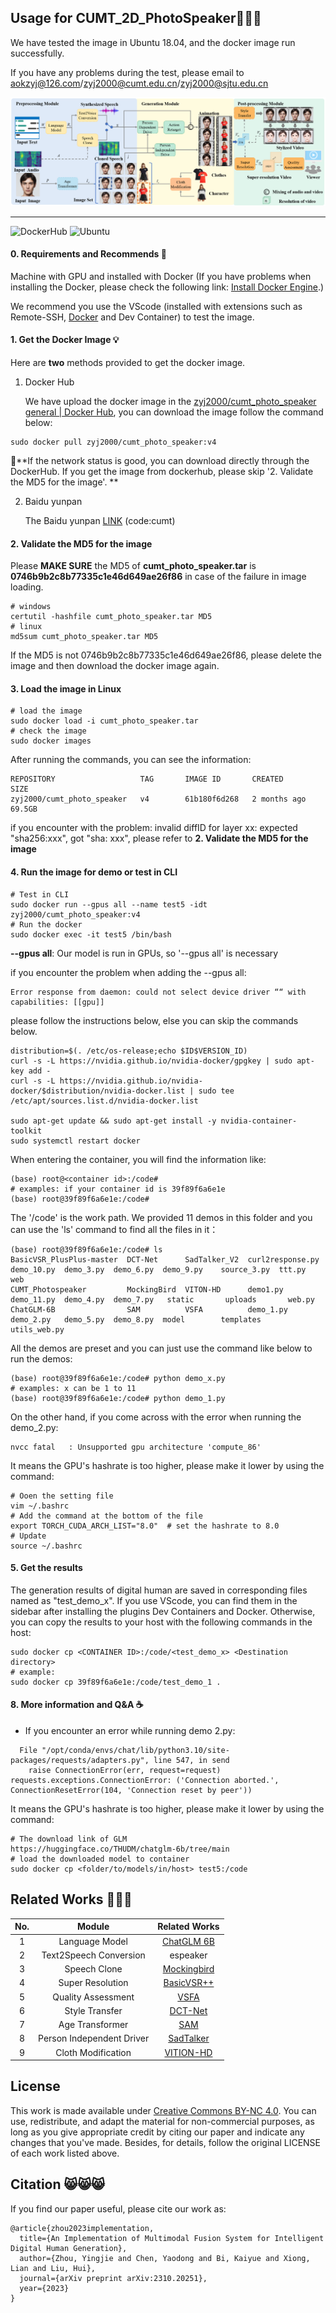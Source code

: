 ## Usage for CUMT_2D_PhotoSpeaker🚀🚀🚀

We have tested the image in Ubuntu 18.04, and the docker image run successfully.

If you have any problems during the test, please email to aokzyj@126.com/zyj2000@cumt.edu.cn/zyj2000@sjtu.edu.cn

![avatar](framework_v1.png)

---------------------
![DockerHub](https://img.shields.io/badge/Docker-v4-blue.svg) ![Ubuntu](https://img.shields.io/badge/Ubuntu-18.04-green.svg)
#### 0. Requirements and Recommends 📑

Machine with GPU and installed with Docker (If you have problems when installing the Docker, please check the following link: [Install Docker Engine](https://docs.docker.com/engine/install/#desktop).)  

We recommend you use the VScode (installed with extensions such as Remote-SSH, [Docker](https://code.visualstudio.com/docs/containers/overview) and Dev Container) to test the image.

#### 1. Get the Docker Image 💡

Here are **two** methods provided to get the docker image. 

1. Docker Hub 

   We have upload the docker image in the [zyj2000/cumt_photo_speaker general | Docker Hub](https://hub.docker.com/repository/docker/zyj2000/cumt_photo_speaker/general), you can download the image follow the command below:

```
sudo docker pull zyj2000/cumt_photo_speaker:v4
```

🌟**If the network status is good, you can download directly through the DockerHub. If you get the image from dockerhub, please skip  '2. Validate the MD5 for the image'. **

2. Baidu yunpan

   The Baidu yunpan [LINK](https://pan.baidu.com/s/1Vz7Ue2wNU5SG8hTSNQhkbw) (code:cumt)

#### 2. Validate the MD5 for the image

Please **MAKE SURE** the MD5 of **cumt_photo_speaker.tar** is **0746b9b2c8b77335c1e46d649ae26f86** in case of the failure in image loading.

```
# windows 
certutil -hashfile cumt_photo_speaker.tar MD5
# linux
md5sum cumt_photo_speaker.tar MD5
```

If the MD5 is not 0746b9b2c8b77335c1e46d649ae26f86, please delete the image and then download the docker image again.

#### 3. Load the image in Linux

```
# load the image
sudo docker load -i cumt_photo_speaker.tar
# check the image
sudo docker images
```

After running the commands, you can see the information:

```
REPOSITORY                   TAG       IMAGE ID       CREATED        SIZE
zyj2000/cumt_photo_speaker   v4        61b180f6d268   2 months ago   69.5GB
```

if you encounter with the problem: invalid diffID for layer xx: expected "sha256:xxx", got "sha: xxx", please refer to **2. Validate the MD5 for the image**

#### 4. Run the image for demo or test in CLI

```
# Test in CLI
sudo docker run --gpus all --name test5 -idt zyj2000/cumt_photo_speaker:v4
# Run the docker
sudo docker exec -it test5 /bin/bash
```

**--gpus all**: Our model is run in GPUs, so '--gpus all' is necessary

if you encounter the problem when adding the --gpus all: 

```
Error response from daemon: could not select device driver ““ with capabilities: [[gpu]]
```

please follow the instructions  below, else you can skip the commands below.

```
distribution=$(. /etc/os-release;echo $ID$VERSION_ID)
curl -s -L https://nvidia.github.io/nvidia-docker/gpgkey | sudo apt-key add -
curl -s -L https://nvidia.github.io/nvidia-docker/$distribution/nvidia-docker.list | sudo tee /etc/apt/sources.list.d/nvidia-docker.list

sudo apt-get update && sudo apt-get install -y nvidia-container-toolkit
sudo systemctl restart docker
```

When entering the container, you will find the information like:

```
(base) root@<container id>:/code# 
# examples: if your container id is 39f89f6a6e1e
(base) root@39f89f6a6e1e:/code# 
```

The '/code' is the work path. We provided 11 demos in this folder and you can use the 'ls' command to find all the files in it：

```
(base) root@39f89f6a6e1e:/code# ls
BasicVSR_PlusPlus-master  DCT-Net      SadTalker_V2  curl2response.py  demo_10.py  demo_3.py  demo_6.py  demo_9.py    source_3.py  ttt.py        web
CUMT_Photospeaker         MockingBird  VITON-HD      demo1.py          demo_11.py  demo_4.py  demo_7.py   static       uploads       web.py
ChatGLM-6B                SAM          VSFA          demo_1.py         demo_2.py   demo_5.py  demo_8.py  model        templates    utils_web.py
```

All the demos are preset and you can just use the command like below to run the demos:

```
(base) root@39f89f6a6e1e:/code# python demo_x.py
# examples: x can be 1 to 11
(base) root@39f89f6a6e1e:/code# python demo_1.py
```

On the other hand, if you come across with the error when running the demo_2.py:

```
nvcc fatal   : Unsupported gpu architecture 'compute_86'
```

It means the GPU's hashrate is too higher, please make it lower by using the command:

```
# Ooen the setting file
vim ~/.bashrc
# Add the command at the bottom of the file
export TORCH_CUDA_ARCH_LIST="8.0"  # set the hashrate to 8.0
# Update
source ~/.bashrc
```

#### 5. Get the results

The generation results of digital human are saved in corresponding  files named as "test_demo_x". If you use VScode, you can find them in the sidebar after installing the plugins Dev Containers and Docker. Otherwise, you can copy the results to your host with the following commands in the host:

```
sudo docker cp <CONTAINER ID>:/code/<test_demo_x> <Destination directory>
# example:
sudo docker cp 39f89f6a6e1e:/code/test_demo_1 .
```

#### 8. More information and Q&A ☕

- If you encounter an error while running demo 2.py:

```
  File "/opt/conda/envs/chat/lib/python3.10/site-packages/requests/adapters.py", line 547, in send
    raise ConnectionError(err, request=request)
requests.exceptions.ConnectionError: ('Connection aborted.', ConnectionResetError(104, 'Connection reset by peer'))
```

It means the GPU's hashrate is too higher, please make it lower by using the command:

```
# The download link of GLM
https://huggingface.co/THUDM/chatglm-6b/tree/main
# load the downloaded model to container
sudo docker cp <folder/to/models/in/host> test5:/code
```

## Related Works 🌟🌟🌟

| No. |  Module  |         Related Works          |
| :--: | :------: | :----------------------------: |
|  1   | Language Model |           [ChatGLM 6B](https://github.com/THUDM/ChatGLM-6B)          |
|  2   | Text2Speech Conversion |            espeaker            |
|  3   | Speech Clone |          [Mockingbird](https://github.com/babysor/MockingBird)           |
|  4   | Super Resolution |           [BasicVSR++](https://github.com/ckkelvinchan/BasicVSR_PlusPlus)           |
|  5   | Quality Assessment |              [VSFA](https://github.com/lidq92/VSFA)              |
|  6   | Style Transfer |            [DCT-Net](https://github.com/menyifang/DCT-Net)             |
|  7   | Age Transformer |              [SAM](https://github.com/yuval-alaluf/SAM)               |
|  8  | Person Independent Driver |           [SadTalker](https://github.com/OpenTalker/SadTalker)            |
|  9  | Cloth Modification |           [VITION-HD](https://github.com/shadow2496/VITON-HD)            |

## License
This work is made available under [Creative Commons BY-NC 4.0](https://creativecommons.org/licenses/by-nc/4.0/). You can use, redistribute, and adapt the material for non-commercial purposes, as long as you give appropriate credit by citing our paper and indicate any changes that you've made. Besides, for details, follow the original LICENSE of each work listed above.

## Citation 😸😸😸
If you find our paper useful, please cite our work as:
```
@article{zhou2023implementation,
  title={An Implementation of Multimodal Fusion System for Intelligent Digital Human Generation},
  author={Zhou, Yingjie and Chen, Yaodong and Bi, Kaiyue and Xiong, Lian and Liu, Hui},
  journal={arXiv preprint arXiv:2310.20251},
  year={2023}
}
```

